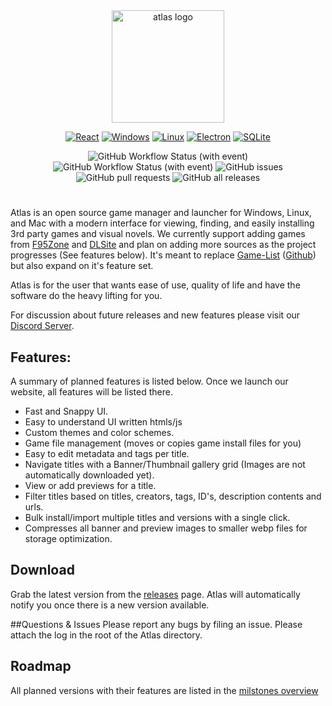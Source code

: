 <div align="center">
  <a href="https://atlas-gamesdb.com/">
    <img height="180px" src="https://github.com/towerwatchman/Atlas/blob/main/src/assets/images/atlas_logo.svg" alt="atlas logo">
  </a>
  
<!--![GitHub release (with filter)](https://img.shields.io/github/v/release/towerwatchman/Atlas?style=flat&logo=github&logoColor=white&label=)-->
[![React](https://img.shields.io/badge/-ReactJs-61DAFB?logo=react&logoColor=white&style=for-the-badge)](#)
[![Windows](https://custom-icon-badges.demolab.com/badge/Windows-0078D6?logo=windows11&logoColor=white)](#)
[![Linux](https://img.shields.io/badge/Linux-FCC624?style=for-the-badge&logo=linux&logoColor=black)](#)
[![Electron](https://img.shields.io/badge/-electron-F1C40F?style=for-the-badge&labelColor=17202A&logo=electron&logoColor=61DBFB)](#)
[![SQLite](https://img.shields.io/badge/SQLite-%2307405e.svg?logo=sqlite&logoColor=white)](#)
<!--![Static Badge](https://img.shields.io/badge/-docs-green.svg?logo=Wikipedia)-->

![GitHub Workflow Status (with event)](https://img.shields.io/github/actions/workflow/status/towerwatchman/Atlas/.github%2Fworkflows%2Frelease.yml?event=push&label=release)
![GitHub Workflow Status (with event)](https://img.shields.io/github/actions/workflow/status/towerwatchman/Atlas/.github%2Fworkflows%2Fnightly.yml?event=push&label=nightly)
![GitHub issues](https://img.shields.io/github/issues/towerwatchman/Atlas)
![GitHub pull requests](https://img.shields.io/github/issues-pr-raw/towerwatchman/Atlas?label=pull%20request)
![GitHub all releases](https://img.shields.io/github/downloads/towerwatchman/Atlas/total)
<!--![GitHub Workflow Status (with event)](https://img.shields.io/github/actions/workflow/status/towerwatchman/Atlas/.github%2Fworkflows%2Fpr-test-build.yml?event=push&label=pr)-->
</div>

#
Atlas is an open source game manager and launcher for Windows, Linux, and Mac with a modern interface for viewing, finding, and easily installing 3rd party games and visual novels.
We currently support adding games from [F95Zone](https://f95zone.to/) and [DLSite](https://www.dlsite.com/) and plan on adding more sources as the project progresses (See features below).
It's meant to replace [Game-List](https://www.game-list.org) ([Github](https://github.com/game-list/game-list)) but also expand on it's feature set.

Atlas is for the user that wants ease of use, quality of life and have the software do the heavy lifting for you.

For discussion about future releases and new features please visit our [Discord Server](https://discord.gg/XpTHvYbYyz).

## Features:
A summary of planned features is listed below. Once we launch our website, all features will be listed there. 
- Fast and Snappy UI.
- Easy to understand UI written htmls/js
- Custom themes and color schemes.
- Game file management (moves or copies game install files for you)
- Easy to edit metadata and tags per title.
- Navigate titles with a Banner/Thumbnail gallery grid (Images are not automatically downloaded yet).
- View or add previews for a title.
- Filter titles based on titles, creators, tags, ID's, description contents and urls.
- Bulk install/import multiple titles and versions with a single click.
- Compresses all banner and preview images to smaller webp files for storage optimization.

## Download
Grab the latest version from the [releases](https://github.com/towerwatchman/Atlas/releases) page. Atlas will automatically notify you once there is a new version available. 

##Questions & Issues
Please report any bugs by filing an issue. Please attach the log in the root of the Atlas directory.


## Roadmap
All planned versions with their features are listed in the [milstones overview](https://github.com/towerwatchman/Atlas/milestones)
